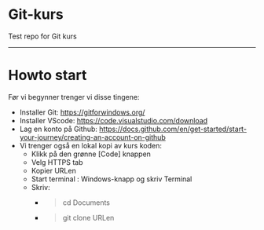 # Git-kurs
Test repo for Git kurs

---

# Howto start

Før vi begynner trenger vi disse tingene:
  - Installer Git: https://gitforwindows.org/
  - Installer VScode: https://code.visualstudio.com/download
  - Lag en konto på Github: https://docs.github.com/en/get-started/start-your-journey/creating-an-account-on-github
  - Vi trenger også en lokal kopi av kurs koden:
    - Klikk på den grønne [Code] knappen
    - Velg HTTPS tab
    - Kopier URLen
    - Start terminal : Windows-knapp og skriv Terminal
    - Skriv:
      - > cd Documents
      - > git clone URLen

